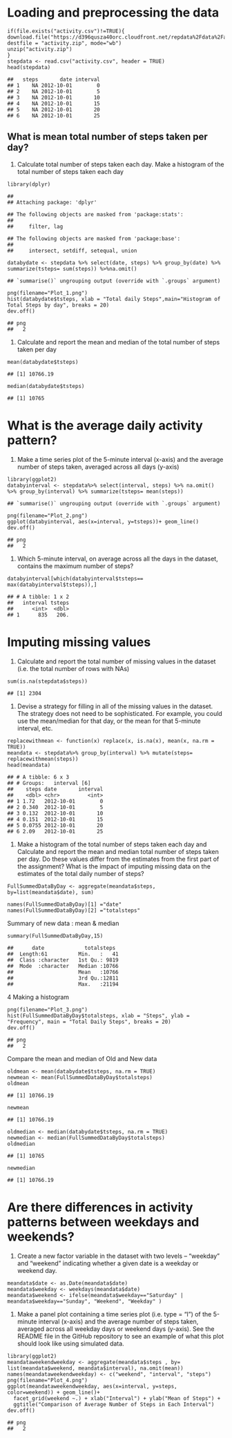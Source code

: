 Loading and preprocessing the data
==================================

    if(file.exists("activity.csv")!=TRUE){
    download.file("https://d396qusza40orc.cloudfront.net/repdata%2Fdata%2Factivity.zip", destfile = "activity.zip", mode="wb")
    unzip("activity.zip")
    }
    stepdata <- read.csv("activity.csv", header = TRUE)
    head(stepdata)

    ##   steps       date interval
    ## 1    NA 2012-10-01        0
    ## 2    NA 2012-10-01        5
    ## 3    NA 2012-10-01       10
    ## 4    NA 2012-10-01       15
    ## 5    NA 2012-10-01       20
    ## 6    NA 2012-10-01       25

What is mean total number of steps taken per day?
-------------------------------------------------

1.  Calculate total number of steps taken each day. Make a histogram of
    the total number of steps taken each day

<!-- -->

    library(dplyr)

    ## 
    ## Attaching package: 'dplyr'

    ## The following objects are masked from 'package:stats':
    ## 
    ##     filter, lag

    ## The following objects are masked from 'package:base':
    ## 
    ##     intersect, setdiff, setequal, union

    databydate <- stepdata %>% select(date, steps) %>% group_by(date) %>% summarize(tsteps= sum(steps)) %>%na.omit()

    ## `summarise()` ungrouping output (override with `.groups` argument)

    png(filename="Plot_1.png")
    hist(databydate$tsteps, xlab = "Total daily Steps",main="Histogram of Total Steps by day", breaks = 20)
    dev.off()

    ## png 
    ##   2

1.  Calculate and report the mean and median of the total number of
    steps taken per day

<!-- -->

    mean(databydate$tsteps)

    ## [1] 10766.19

    median(databydate$tsteps)

    ## [1] 10765

What is the average daily activity pattern?
===========================================

1.  Make a time series plot of the 5-minute interval (x-axis) and the
    average number of steps taken, averaged across all days (y-axis)

<!-- -->

    library(ggplot2)
    databyinterval <- stepdata%>% select(interval, steps) %>% na.omit() %>% group_by(interval) %>% summarize(tsteps= mean(steps)) 

    ## `summarise()` ungrouping output (override with `.groups` argument)

    png(filename="Plot_2.png")
    ggplot(databyinterval, aes(x=interval, y=tsteps))+ geom_line()
    dev.off()

    ## png 
    ##   2

1.  Which 5-minute interval, on average across all the days in the
    dataset, contains the maximum number of steps?

<!-- -->

    databyinterval[which(databyinterval$tsteps== max(databyinterval$tsteps)),]

    ## # A tibble: 1 x 2
    ##   interval tsteps
    ##      <int>  <dbl>
    ## 1      835   206.

Imputing missing values
=======================

1.  Calculate and report the total number of missing values in the
    dataset (i.e. the total number of rows with NAs)

<!-- -->

    sum(is.na(stepdata$steps))

    ## [1] 2304

1.  Devise a strategy for filling in all of the missing values in the
    dataset. The strategy does not need to be sophisticated. For
    example, you could use the mean/median for that day, or the mean for
    that 5-minute interval, etc.

<!-- -->

    replacewithmean <- function(x) replace(x, is.na(x), mean(x, na.rm = TRUE))
    meandata <- stepdata%>% group_by(interval) %>% mutate(steps= replacewithmean(steps))
    head(meandata)

    ## # A tibble: 6 x 3
    ## # Groups:   interval [6]
    ##    steps date       interval
    ##    <dbl> <chr>         <int>
    ## 1 1.72   2012-10-01        0
    ## 2 0.340  2012-10-01        5
    ## 3 0.132  2012-10-01       10
    ## 4 0.151  2012-10-01       15
    ## 5 0.0755 2012-10-01       20
    ## 6 2.09   2012-10-01       25

1.  Make a histogram of the total number of steps taken each day and
    Calculate and report the mean and median total number of steps taken
    per day. Do these values differ from the estimates from the first
    part of the assignment? What is the impact of imputing missing data
    on the estimates of the total daily number of steps?

<!-- -->

    FullSummedDataByDay <- aggregate(meandata$steps, by=list(meandata$date), sum)

    names(FullSummedDataByDay)[1] ="date"
    names(FullSummedDataByDay)[2] ="totalsteps"

Summary of new data : mean & median

    summary(FullSummedDataByDay,15)

    ##      date             totalsteps   
    ##  Length:61          Min.   :   41  
    ##  Class :character   1st Qu.: 9819  
    ##  Mode  :character   Median :10766  
    ##                     Mean   :10766  
    ##                     3rd Qu.:12811  
    ##                     Max.   :21194

4 Making a histogram

    png(filename="Plot_3.png")
    hist(FullSummedDataByDay$totalsteps, xlab = "Steps", ylab = "Frequency", main = "Total Daily Steps", breaks = 20)
    dev.off()

    ## png 
    ##   2

Compare the mean and median of Old and New data

    oldmean <- mean(databydate$tsteps, na.rm = TRUE)
    newmean <- mean(FullSummedDataByDay$totalsteps)
    oldmean

    ## [1] 10766.19

    newmean

    ## [1] 10766.19

    oldmedian <- median(databydate$tsteps, na.rm = TRUE)
    newmedian <- median(FullSummedDataByDay$totalsteps)
    oldmedian

    ## [1] 10765

    newmedian

    ## [1] 10766.19

Are there differences in activity patterns between weekdays and weekends?
=========================================================================

1.  Create a new factor variable in the dataset with two levels –
    “weekday” and “weekend” indicating whether a given date is a weekday
    or weekend day.

<!-- -->

    meandata$date <- as.Date(meandata$date)
    meandata$weekday <- weekdays(meandata$date)
    meandata$weekend <- ifelse(meandata$weekday=="Saturday" | meandata$weekday=="Sunday", "Weekend", "Weekday" )

1.  Make a panel plot containing a time series plot (i.e. type = “l”) of
    the 5-minute interval (x-axis) and the average number of steps
    taken, averaged across all weekday days or weekend days (y-axis).
    See the README file in the GitHub repository to see an example of
    what this plot should look like using simulated data.

<!-- -->

    library(ggplot2)
    meandataweekendweekday <- aggregate(meandata$steps , by= list(meandata$weekend, meandata$interval), na.omit(mean))
    names(meandataweekendweekday) <- c("weekend", "interval", "steps")
    png(filename="Plot_4.png")
    ggplot(meandataweekendweekday, aes(x=interval, y=steps, color=weekend)) + geom_line()+
      facet_grid(weekend ~.) + xlab("Interval") + ylab("Mean of Steps") +
      ggtitle("Comparison of Average Number of Steps in Each Interval")
    dev.off()

    ## png 
    ##   2
